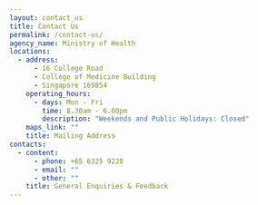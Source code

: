 ```yaml
---
layout: contact_us
title: Contact Us
permalink: /contact-us/
agency_name: Ministry of Health
locations:
  - address:
      - 16 College Road
      - College of Medicine Building
      - Singapore 169854
    operating_hours:
      - days: Mon - Fri
        time: 8.30am - 6.00pm
        description: "Weekends and Public Holidays: Closed"
    maps_link: ""
    title: Mailing Address
contacts:
  - content:
      - phone: +65 6325 9220
      - email: ""
      - other: ""
    title: General Enquiries & Feedback
---
```


